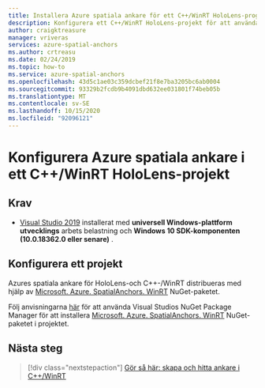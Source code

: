 ```yaml
---
title: Installera Azure spatiala ankare för ett C++/WinRT HoloLens-program
description: Konfigurera ett C++/WinRT HoloLens-projekt för att använda Azures ankare för spatialdata
author: craigktreasure
manager: vriveras
services: azure-spatial-anchors
ms.author: crtreasu
ms.date: 02/24/2019
ms.topic: how-to
ms.service: azure-spatial-anchors
ms.openlocfilehash: 43d5c1ae03c359dcbef21f8e7ba3205bc6ab0004
ms.sourcegitcommit: 93329b2fcdb9b4091dbd632ee031801f74beb05b
ms.translationtype: MT
ms.contentlocale: sv-SE
ms.lasthandoff: 10/15/2020
ms.locfileid: "92096121"
---
```

# <a name="configuring-azure-spatial-anchors-in-a-cwinrt-hololens-project"></a>Konfigurera Azure spatiala ankare i ett C++/WinRT HoloLens-projekt

## <a name="requirements"></a>Krav

* [Visual Studio 2019](https://www.visualstudio.com/downloads/) installerat med **universell Windows-plattform utvecklings** arbets belastning och **Windows 10 SDK-komponenten (10.0.18362.0 eller senare)** .

## <a name="configuring-a-project"></a>Konfigurera ett projekt

Azures spatiala ankare för HoloLens-och C++-/WinRT distribueras med hjälp av [Microsoft. Azure. SpatialAnchors. WinRT](https://www.nuget.org/packages/Microsoft.Azure.SpatialAnchors.WinRT/) NuGet-paketet.

Följ anvisningarna [här](/nuget/consume-packages/install-use-packages-visual-studio) för att använda Visual Studios NuGet Package Manager för att installera [Microsoft. Azure. SpatialAnchors. WinRT](https://www.nuget.org/packages/Microsoft.Azure.SpatialAnchors.WinRT/) NuGet-paketet i projektet.

## <a name="next-steps"></a>Nästa steg

> [!div class="nextstepaction"]
> [Gör så här: skapa och hitta ankare i C++/WinRT](./create-locate-anchors-cpp-winrt.md)